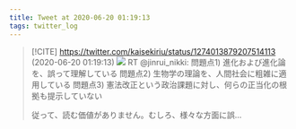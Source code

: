 ```yaml
---
title: Tweet at 2020-06-20 01:19:13
tags: twitter_log
---
```


> [!CITE] https://twitter.com/kaisekiriu/status/1274013879207514113 (2020-06-20 01:19:13)
> ![](https://twitter.com/kaisekiriu/status/1274013879207514113)
> RT @jinrui_nikki: 問題点1) 進化および進化論を、誤って理解している
> 問題点2) 生物学の理論を、人間社会に粗雑に適用している
> 問題点3) 憲法改正という政治課題に対し、何らの正当化の根拠も提示していない
> 
> 従って、読む価値がありません。むしろ、様々な方面に誤…
